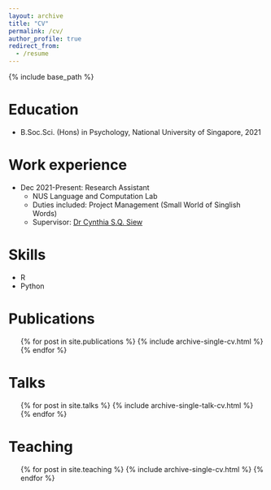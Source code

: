 ```yaml
---
layout: archive
title: "CV"
permalink: /cv/
author_profile: true
redirect_from:
  - /resume
---
```


{% include base_path %}

Education
======
* B.Soc.Sci. (Hons) in Psychology, National University of Singapore, 2021

Work experience
======
* Dec 2021-Present: Research Assistant
  * NUS Language and Computation Lab
  * Duties included: Project Management (Small World of Singlish Words)
  * Supervisor: [Dr Cynthia S.Q. Siew](http://hello.csqsiew.xyz/)

  
Skills
======
* R
* Python


Publications
======
  <ul>{% for post in site.publications %}
    {% include archive-single-cv.html %}
  {% endfor %}</ul>
  
Talks
======
  <ul>{% for post in site.talks %}
    {% include archive-single-talk-cv.html %}
  {% endfor %}</ul>
  
Teaching
======
  <ul>{% for post in site.teaching %}
    {% include archive-single-cv.html %}
  {% endfor %}</ul>
  

